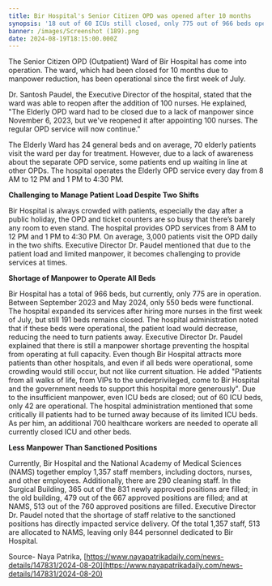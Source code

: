 ```yaml
---
title: Bir Hospital's Senior Citizen OPD was opened after 10 months
synopsis: '18 out of 60 ICUs still closed, only 775 out of 966 beds operational'
banner: /images/Screenshot (189).png
date: 2024-08-19T18:15:00.000Z
---
```


The Senior Citizen OPD (Outpatient) Ward of Bir Hospital has come into operation. The ward, which had been closed for 10 months due to manpower reduction, has been operational since the first week of July.

Dr. Santosh Paudel, the Executive Director of the hospital, stated that the ward was able to reopen after the addition of 100 nurses. He explained, "The Elderly OPD ward had to be closed due to a lack of manpower since November 6, 2023, but we've reopened it after appointing 100 nurses. The regular OPD service will now continue."

The Elderly Ward has 24 general beds and on average, 70 elderly patients visit the ward per day for treatment. However, due to a lack of awareness about the separate OPD service, some patients end up waiting in line at other OPDs. The hospital operates the Elderly OPD service every day from 8 AM to 12 PM and 1 PM to 4:30 PM.

**Challenging to Manage Patient Load Despite Two Shifts**

Bir Hospital is always crowded with patients, especially the day after a public holiday, the OPD and ticket counters are so busy that there’s barely any room to even stand. The hospital provides OPD services from 8 AM to 12 PM and 1 PM to 4:30 PM. On average, 3,000 patients visit the OPD daily in the two shifts. Executive Director Dr. Paudel mentioned that due to the patient load and limited manpower, it becomes challenging to provide services at times.

**Shortage of Manpower to Operate All Beds**

Bir Hospital has a total of 966 beds, but currently, only 775 are in operation. Between September 2023 and May 2024, only 550 beds were functional. The hospital expanded its services after hiring more nurses in the first week of July, but still 191 beds remains closed. The hospital administration noted that if these beds were operational, the patient load would decrease, reducing the need to turn patients away. Executive Director Dr. Paudel explained that there is still a manpower shortage preventing the hospital from operating at full capacity. Even though Bir Hospital attracts more patients than other hospitals, and even if all beds were operational, some crowding would still occur, but not like current situation. He added "Patients from all walks of life, from VIPs to the underprivileged, come to Bir Hospital and the government needs to support this hospital more generously". Due to the insufficient manpower, even ICU beds are closed; out of 60 ICU beds, only 42 are operational. The hospital administration mentioned that some critically ill patients had to be turned away because of its limited ICU beds. As per him, an additional 700 healthcare workers are needed to operate all currently closed ICU and other beds.

**Less Manpower Than Sanctioned Positions**

Currently, Bir Hospital and the National Academy of Medical Sciences (NAMS) together employ 1,357 staff members, including doctors, nurses, and other employees. Additionally, there are 290 cleaning staff. In the Surgical Building, 365 out of the 831 newly approved positions are filled; in the old building, 479 out of the 667 approved positions are filled; and at NAMS, 513 out of the 760 approved positions are filled. Executive Director Dr. Paudel noted that the shortage of staff relative to the sanctioned positions has directly impacted service delivery. Of the total 1,357 staff, 513 are allocated to NAMS, leaving only 844 personnel dedicated to Bir Hospital.

Source- Naya Patrika, [https://www.nayapatrikadaily.com/news-details/147831/2024-08-20](https://www.nayapatrikadaily.com/news-details/147831/2024-08-20)
